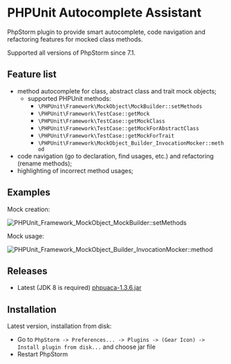 PHPUnit Autocomplete Assistant
==============================
PhpStorm plugin to provide smart autocomplete, code navigation and refactoring features for mocked class methods.

Supported all versions of PhpStorm since 7.1.

Feature list
------------

* method autocomplete for class, abstract class and trait mock objects;
  * supported PHPUnit methods:
    * `\PHPUnit\Framework\MockObject\MockBuilder::setMethods`
    * `\PHPUnit\Framework\TestCase::getMock`
    * `\PHPUnit\Framework\TestCase::getMockClass`
    * `\PHPUnit\Framework\TestCase::getMockForAbstractClass`
    * `\PHPUnit\Framework\TestCase::getMockForTrait`
    * `\PHPUnit\Framework\MockObject_Builder_InvocationMocker::method`
* code navigation (go to declaration, find usages, etc.) and refactoring (rename methods);
* highlighting of incorrect method usages;

Examples
--------
Mock creation:

![PHPUnit_Framework_MockObject_MockBuilder::setMethods](https://raw.githubusercontent.com/maxfilatov/phpuaca/master/img/pmb.png)

Mock usage:

![PHPUnit_Framework_MockObject_Builder_InvocationMocker::method](https://raw.githubusercontent.com/maxfilatov/phpuaca/master/img/pim.png)

Releases
--------
* Latest (JDK 8 is required) [phpuaca-1.3.6.jar](https://github.com/maxfilatov/phpuaca/releases/download/1.3.6/phpuaca-1.3.6.jar)

Installation
------------
Latest version, installation from disk:
* Go to `PhpStorm -> Preferences... -> Plugins -> (Gear Icon) -> Install plugin from disk...` and choose jar file
* Restart PhpStorm
